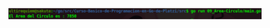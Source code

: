 <div align="center">
<a href="https://youtu.be/gkcZwjUW4_4"><img src="./../../img/09-min.png"/></a>
</div>